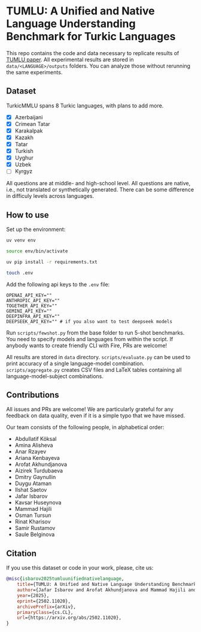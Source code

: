 # TUMLU: A Unified and Native Language Understanding Benchmark for Turkic Languages

This repo contains the code and data necessary to replicate results of [TUMLU paper](https://arxiv.org/abs/2502.11020). All experimental results are stored in `data/<LANGUAGE>/outputs` folders. You can analyze those without rerunning the same experiments.

## Dataset
TurkicMMLU spans 8 Turkic languages, with plans to add more.
- [x] Azerbaijani
- [x] Crimean Tatar
- [x] Karakalpak
- [x] Kazakh
- [x] Tatar
- [x] Turkish
- [x] Uyghur
- [x] Uzbek
- [ ] Kyrgyz

All questions are at middle- and high-school level. All questions are native, i.e., not translated or synthetically generated. There can be some difference in difficuly levels across languages.
## How to use
Set up the environment:
```sh
uv venv env

source env/bin/activate

uv pip install -r requirements.txt

touch .env
```

Add the following api keys to the `.env` file:
```
OPENAI_API_KEY=""
ANTHROPIC_API_KEY=""
TOGETHER_API_KEY=""
GEMINI_API_KEY=""
DEEPINFRA_API_KEY=""
DEEPSEEK_API_KEY="" # if you also want to test deepseek models
```

Run `scripts/fewshot.py` from the base folder to run 5-shot benchmarks. You need to specify models and languages from within the script. If anybody wants to create friendly CLI with Fire, PRs are welcome!

All results are stored in `data` directory. `scripts/evaluate.py` can be used to print accuracy of a single language-model combination. `scripts/aggregate.py` creates CSV files and LaTeX tables containing all language-model-subject combinations.

## Contributions
All issues and PRs are welcome! We are particularly grateful for any feedback on data quality, even if it is a simple typo that we have missed.
  
Our team consists of the following people, in alphabetical order:

- Abdullatif Köksal
- Amina Alisheva
- Anar Rzayev
- Ariana Kenbayeva
- Arofat Akhundjanova
- Aizirek Turdubaeva
- Dmitry Gaynullin
- Duygu Ataman
- Ilshat Saetov
- Jafar Isbarov
- Kavsar Huseynova
- Mammad Hajili
- Osman Tursun
- Rinat Kharisov
- Samir Rustamov
- Saule Belginova

## Citation
If you use this dataset or code in your work, please, cite us:
```bib
@misc{isbarov2025tumluunifiednativelanguage,
    title={TUMLU: A Unified and Native Language Understanding Benchmark for Turkic Languages}, 
    author={Jafar Isbarov and Arofat Akhundjanova and Mammad Hajili and Kavsar Huseynova and Dmitry Gaynullin and Anar Rzayev and Osman Tursun and Ilshat Saetov and Rinat Kharisov and Saule Belginova and Ariana Kenbayeva and Amina Alisheva and Aizirek Turdubaeva and Abdullatif Köksal and Samir Rustamov and Duygu Ataman},
    year={2025},
    eprint={2502.11020},
    archivePrefix={arXiv},
    primaryClass={cs.CL},
    url={https://arxiv.org/abs/2502.11020}, 
}
```

